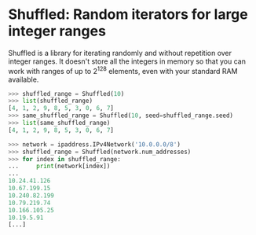 # Shuffled: Random iterators for large integer ranges

Shuffled is a library for iterating randomly and without repetition over integer ranges.
It doesn't store all the integers in memory so that you can work with ranges of up to
2<sup>128</sup> elements, even with your standard RAM available.

```python
>>> shuffled_range = Shuffled(10)
>>> list(shuffled_range)
[4, 1, 2, 9, 8, 5, 3, 0, 6, 7]
>>> same_shuffled_range = Shuffled(10, seed=shuffled_range.seed)
>>> list(same_shuffled_range)
[4, 1, 2, 9, 8, 5, 3, 0, 6, 7]
```

```python
>>> network = ipaddress.IPv4Network('10.0.0.0/8')
>>> shuffled_range = Shuffled(network.num_addresses)
>>> for index in shuffled_range:
...     print(network[index])
...
10.24.41.126
10.67.199.15
10.240.82.199
10.79.219.74
10.166.105.25
10.19.5.91
[...]
```
